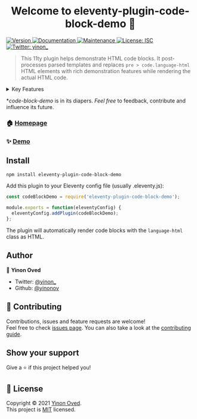 <h1 align="center">Welcome to eleventy-plugin-code-block-demo 👋</h1>
<p>
  <a href="https://www.npmjs.com/package/eleventy-plugin-code-block-demo" target="_blank">
    <img alt="Version" src="https://img.shields.io/npm/v/eleventy-plugin-code-block-demo.svg">
  </a>
  <a href="https://github.com/yinonov/eleventy-plugin-code-block-demo#readme" target="_blank">
    <img alt="Documentation" src="https://img.shields.io/badge/documentation-yes-brightgreen.svg" />
  </a>
  <a href="https://github.com/yinonov/eleventy-plugin-code-block-demo/graphs/commit-activity" target="_blank">
    <img alt="Maintenance" src="https://img.shields.io/badge/Maintained%3F-yes-green.svg" />
  </a>
  <a href="https://github.com/yinonov/eleventy-plugin-code-block-demo/blob/master/LICENSE" target="_blank">
    <img alt="License: ISC" src="https://img.shields.io/github/license/yinonov/eleventy-plugin-code-block-demo" />
  </a>
  <a href="https://twitter.com/yinon_" target="_blank">
    <img alt="Twitter: yinon_" src="https://img.shields.io/twitter/follow/yinon\_.svg?style=social" />
  </a>
</p>

> This 11ty plugin helps demonstrate HTML code blocks.
It post-processes parsed templates and replaces `pre > code.language-html` HTML elements with rich demonstration features while rendering the actual HTML code.

<details>
  <summary>
    Key Features
  </summary>

- A live preview of HTML code blocks (e.g. ```html)
- Hides the original code block within a collapsed expansion panel
- TODO copy to clipboard

</details>

**code-block-demo* is in its diapers. *Feel free* to feedback, contribute and influence its future.

### 🏠 [Homepage](https://github.com/yinonov/eleventy-plugin-code-block-demo#readme)

### ✨ [Demo](https://yinonov.github.io/eleventy-plugin-code-block-demo)

## Install

```sh
npm install eleventy-plugin-code-block-demo
```

Add this plugin to your Eleventy config file (usually .eleventy.js):

```js
const codeBlockDemo = require('eleventy-plugin-code-block-demo');

module.exports = function(eleventyConfig) {
  eleventyConfig.addPlugin(codeBlockDemo);
};
```

The plugin will automatically render code blocks with the `language-html` class as HTML.

## Author

👤 **Yinon Oved**

* Twitter: [@yinon\_](https://twitter.com/yinon\_)
* Github: [@yinonov](https://github.com/yinonov)

## 🤝 Contributing

Contributions, issues and feature requests are welcome!<br />Feel free to check [issues page](https://github.com/yinonov/eleventy-plugin-code-block-demo/issues). You can also take a look at the [contributing guide](https://github.com/yinonov/eleventy-plugin-code-block-demo/blob/master/CONTRIBUTING.md).

## Show your support

Give a ⭐️ if this project helped you!

## 📝 License

Copyright © 2021 [Yinon Oved](https://github.com/yinonov).<br />
This project is [MIT](https://github.com/yinonov/eleventy-plugin-code-block-demo/blob/master/LICENSE) licensed.
